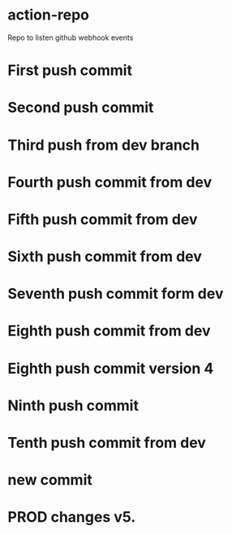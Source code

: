 # action-repo
Repo to listen github webhook events

# First push commit
# Second push commit
# Third push from dev branch
# Fourth push commit from dev
# Fifth push commit from dev
# Sixth push commit from dev
# Seventh push commit form dev
# Eighth push commit from dev
# Eighth push commit version 4
# Ninth push commit
# Tenth push commit from dev
# new commit

# PROD changes v5.
